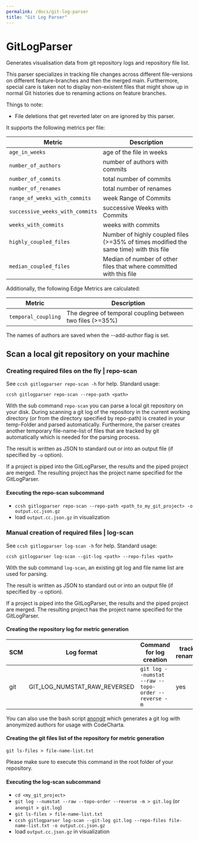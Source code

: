 ```yaml
---
permalink: /docs/git-log-parser
title: "Git Log Parser"
---
```


# GitLogParser

Generates visualisation data from git repository logs and repository file list.

This parser specializes in tracking file changes across different file-versions on different feature-branches and then
the merged main.
Furthermore, special care is taken not to display non-existent files that might show up in normal Git histories due to
renaming actions on feature branches.

Things to note:

-   File deletions that get reverted later on are ignored by this parser.

It supports the following metrics per file:

| Metric                          | Description                                                                           |
| ------------------------------- | ------------------------------------------------------------------------------------- |
| `age_in_weeks`                  | age of the file in weeks                                                              |
| `number_of_authors`             | number of authors with commits                                                        |
| `number_of_commits`             | total number of commits                                                               |
| `number_of_renames`             | total number of renames                                                               |
| `range_of_weeks_with_commits`   | week Range of Commits                                                                 |
| `successive_weeks_with_commits` | successive Weeks with Commits                                                         |
| `weeks_with_commits`            | weeks with commits                                                                    |
| `highly_coupled_files`          | Number of highly coupled files (>=35% of times modified the same time) with this file |
| `median_coupled_files`          | Median of number of other files that where committed with this file                   |

Additionally, the following Edge Metrics are calculated:

| Metric              | Description                                               |
| ------------------- | --------------------------------------------------------- |
| `temporal_coupling` | The degree of temporal coupling between two files (>=35%) |

The names of authors are saved when the --add-author flag is set.

## Scan a local git repository on your machine

### Creating required files on the fly | repo-scan

See `ccsh gitlogparser repo-scan -h` for help. Standard usage:

```
ccsh gitlogparser repo-scan --repo-path <path>
```

With the sub command `repo-scan` you can parse a local git repository on your disk. During scanning a git log of the
repository in the current working directory (or from the directory specified by repo-path) is created in your
temp-Folder and parsed automatically. Furthermore, the parser creates another temporary file-name-list of files that are
tracked by git automatically which is needed for the parsing process.

The result is written as JSON to standard out or into an output file (if specified by `-o` option).

If a project is piped into the GitLogParser, the results and the piped project are merged.
The resulting project has the project name specified for the GitLogParser.

#### Executing the repo-scan subcommand

-   `ccsh gitlogparser repo-scan --repo-path <path_to_my_git_project> -o output.cc.json.gz`
-   load `output.cc.json.gz` in visualization

### Manual creation of required files | log-scan

See `ccsh gitlogparser log-scan -h` for help. Standard usage:

```
ccsh gitlogparser log-scan --git-log <path> --repo-files <path>
```

With the sub command `log-scan`, an existing git log and file name list are used for parsing.

The result is written as JSON to standard out or into an output file (if specified by `-o` option).

If a project is piped into the GitLogParser, the results and the piped project are merged.
The resulting project has the project name specified for the GitLogParser.

#### Creating the repository log for metric generation

| SCM | Log format                   | Command for log creation                            | tracks renames | ignores deleted files | supports code churn |
| --- | ---------------------------- | --------------------------------------------------- | -------------- | --------------------- | ------------------- |
| git | GIT_LOG_NUMSTAT_RAW_REVERSED | `git log --numstat --raw --topo-order --reverse -m` | yes            | yes                   | yes                 |

You can also use the bash
script [anongit](https://github.com/MaibornWolff/codecharta/blob/main/analysis/import/GitLogParser/src/main/dist/anongit)
which generates a git log with anonymized authors for usage with CodeCharta.

#### Creating the git files list of the repository for metric generation

```
git ls-files > file-name-list.txt
```

Please make sure to execute this command in the root folder of your repository.

#### Executing the log-scan subcommand

-   `cd <my_git_project>`
-   `git log --numstat --raw --topo-order --reverse -m > git.log` (or `anongit > git.log`)
-   `git ls-files > file-name-list.txt`
-   `ccsh gitlogparser log-scan --git-log git.log --repo-files file-name-list.txt -o output.cc.json.gz`
-   load `output.cc.json.gz` in visualization
